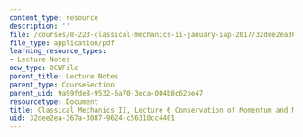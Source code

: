 ```yaml
---
content_type: resource
description: ''
file: /courses/8-223-classical-mechanics-ii-january-iap-2017/32dee2ea367a30879624c56310cc4401_MIT8_223IAP17_Lec6.pdf
file_type: application/pdf
learning_resource_types:
- Lecture Notes
ocw_type: OCWFile
parent_title: Lecture Notes
parent_type: CourseSection
parent_uid: 9a99fde8-9532-6a70-3eca-004b8c62be47
resourcetype: Document
title: Classical Mechanics II, Lecture 6 Conservation of Momentum and Mass
uid: 32dee2ea-367a-3087-9624-c56310cc4401
---
```

